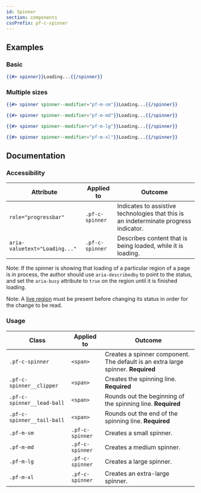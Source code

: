 ```yaml
---
id: Spinner
section: components
cssPrefix: pf-c-spinner
---
```


## Examples
### Basic
```hbs
{{#> spinner}}Loading...{{/spinner}}
```

### Multiple sizes
```hbs
{{#> spinner spinner--modifier="pf-m-sm"}}Loading...{{/spinner}}

{{#> spinner spinner--modifier="pf-m-md"}}Loading...{{/spinner}}

{{#> spinner spinner--modifier="pf-m-lg"}}Loading...{{/spinner}}

{{#> spinner spinner--modifier="pf-m-xl"}}Loading...{{/spinner}}
```

## Documentation
### Accessibility
| Attribute | Applied to | Outcome |
| -- | -- | -- |
| `role="progressbar"` | `.pf-c-spinner` |  Indicates to assistive technologies that this is an indeterminate progress indicator. |
| `aria-valuetext="Loading..."` | `.pf-c-spinner` |  Describes content that is being loaded, while it is loading. |

Note: If the spinner is showing that loading of a particular region of a page is in process, the author should use `aria-describedby` to point to the status, and set the `aria-busy` attribute to `true` on the region until it is finished loading.

Note: A [live region](https://developer.mozilla.org/en-US/docs/Web/Accessibility/ARIA/ARIA_Live_Regions) must be present before changing its status in order for the change to be read.

### Usage
| Class | Applied to | Outcome |
| -- | -- | -- |
| `.pf-c-spinner` | `<span>` |  Creates a spinner component. The default is an extra large spinner. **Required**|
| `.pf-c-spinner__clipper` | `<span>` |  Creates the spinning line. **Required**|
| `.pf-c-spinner__lead-ball` | `<span>` |  Rounds out the beginning of the spinning line. **Required**|
| `.pf-c-spinner__tail-ball` | `<span>` |  Rounds out the end of the spinning line. **Required**|
| `.pf-m-sm` | `.pf-c-spinner` |  Creates a small spinner. |
| `.pf-m-md` | `.pf-c-spinner` |  Creates a medium spinner. |
| `.pf-m-lg` | `.pf-c-spinner` |  Creates a large spinner. |
| `.pf-m-xl` | `.pf-c-spinner` |  Creates an extra-large spinner. |


